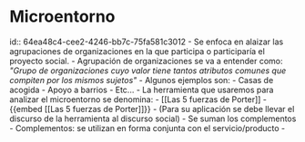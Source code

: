 # Microentorno
id:: 64ea48c4-cee2-4246-bb7c-75fa581c3012
	- Se enfoca en alaizar las agrupaciones de organizaciones en la que participa o participaría el proyecto social.
	- Agrupación de organizaciones se va a entender como: *"Grupo de organizaciones cuyo valor tiene tantos atributos comunes que compiten por los mismos sujetos"*
	- Algunos ejemplos son:
		- Casas de acogida
		- Apoyo a barrios
		- Etc...
	- La herramienta que usaremos para analizar el microentorno se denomina:
		- [[Las 5 fuerzas de Porter]]
			- {{embed [[Las 5 fuerzas de Porter]]}}
		- (Para su aplicación se debe llevar el discurso de la herramienta al discurso social)
		- Se suman los complementos
		- Complementos: se utilizan en forma conjunta con el servicio/producto
		-